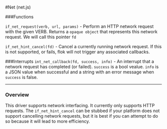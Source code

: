 #Net (net.js)

###Functions

`if_net_request(verb, url, params)` - Perform an HTTP network request with the given VERB. Returns a `opaque object` that represents this network request. We will call this pointer `fd`

`if_net_hint_cancel(fd)` - Cancel a currently running network request. If this is not supported, or fails, flok will not trigger any associated callbacks.

###Interrupts
`int_net_callback(fd, success, info)` - An interrupt that a network request has completed (or failed). `success` is a bool vealue. `info` is a JSON value when successful and a string with an error message when `success` is false.

------

### Overview 

This driver supports network interfacing. It currently only supports HTTP requests. The `if_net_hint_cancel` can be stubbed if your platform does not support cancelling network requests, but it is best if you can attempt to do so because it will lead to more efficiency.
